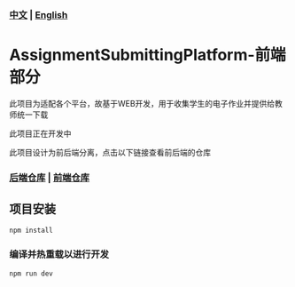 ### [中文](./README-CN.md) | [English](../README.md)

# AssignmentSubmittingPlatform-前端部分

此项目为适配各个平台，故基于WEB开发，用于收集学生的电子作业并提供给教师统一下载

此项目正在开发中

此项目设计为前后端分离，点击以下链接查看前后端的仓库

### [后端仓库](https://github.com/Apricityx/ASP-BE) | [前端仓库](https://github.com/Apricityx/ASP-FE)

## 项目安装

```sh
npm install
```

### 编译并热重载以进行开发

```sh
npm run dev
```